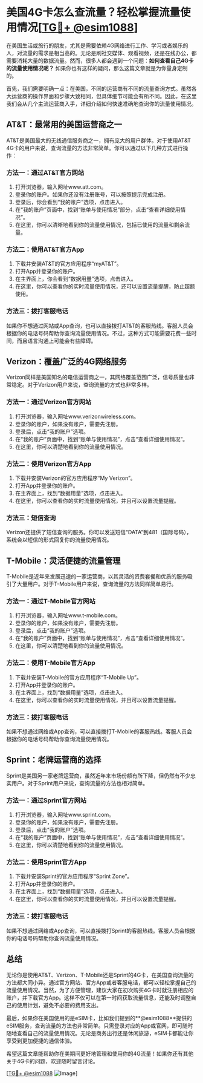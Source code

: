 # 美国4G卡怎么查流量？轻松掌握流量使用情况[[TG💪+ @esim1088](https://t.me/s/esim1088)]

在美国生活或旅行的朋友，尤其是需要依赖4G网络进行工作、学习或者娱乐的人，对流量的需求是相当高的。无论是刷社交媒体、观看视频，还是在线办公，都需要消耗大量的数据流量。然而，很多人都会遇到一个问题：**如何查看自己4G卡的流量使用情况呢？** 如果你也有这样的疑问，那么这篇文章就是为你量身定制的。

首先，我们需要明确一点：在美国，不同的运营商有不同的流量查询方式。虽然各大运营商的操作界面和步骤大致相同，但具体细节可能会有所不同。因此，在这里我们会从几个主流运营商入手，详细介绍如何快速准确地查询你的流量使用情况。

## AT&T：最常用的美国运营商之一

AT&T是美国最大的无线通信服务商之一，拥有庞大的用户群体。对于使用AT&T 4G卡的用户来说，查询流量的方法非常简单。你可以通过以下几种方式进行操作：

### 方法一：通过AT&T官方网站
1. 打开浏览器，输入网址www.att.com。
2. 登录你的账户。如果你还没有注册账号，可以按照提示完成注册。
3. 登录后，你会看到“我的账户”选项，点击进入。
4. 在“我的账户”页面中，找到“账单与使用情况”部分，点击“查看详细使用情况”。
5. 在这里，你可以清晰地看到你的流量使用情况，包括已使用的流量和剩余流量。

### 方法二：使用AT&T官方App
1. 下载并安装AT&T的官方应用程序“myAT&T”。
2. 打开App并登录你的账户。
3. 在主界面上，你会看到“数据用量”选项，点击进入。
4. 在这里，你可以查看你的实时流量使用情况，还可以设置流量提醒，防止超额使用。

### 方法三：拨打客服电话
如果你不想通过网站或App查询，也可以直接拨打AT&T的客服热线。客服人员会根据你的电话号码帮助你查询流量使用情况。不过，这种方式可能需要花费一些时间，而且语言沟通上可能会有些障碍。

## Verizon：覆盖广泛的4G网络服务

Verizon同样是美国知名的电信运营商之一，其网络覆盖范围广泛，信号质量也非常稳定。对于Verizon用户来说，查询流量的方式也非常多样。

### 方法一：通过Verizon官方网站
1. 打开浏览器，输入网址www.verizonwireless.com。
2. 登录你的账户，如果没有账户，需要先注册。
3. 登录后，点击“我的账户”选项。
4. 在“我的账户”页面中，找到“账单与使用情况”，点击“查看详细使用情况”。
5. 在这里，你可以清楚地看到你的流量使用情况。

### 方法二：使用Verizon官方App
1. 下载并安装Verizon的官方应用程序“My Verizon”。
2. 打开App并登录你的账户。
3. 在主界面上，找到“数据用量”选项，点击进入。
4. 在这里，你可以查看你的实时流量使用情况，并且可以设置流量提醒。

### 方法三：短信查询
Verizon还提供了短信查询的服务。你可以发送短信“DATA”到481（国际号码），系统会以短信的形式回复你的流量使用情况。

## T-Mobile：灵活便捷的流量管理

T-Mobile是近年来发展迅速的一家运营商，以其灵活的资费套餐和优质的服务吸引了大量用户。对于T-Mobile用户来说，查询流量的方法同样简单易行。

### 方法一：通过T-Mobile官方网站
1. 打开浏览器，输入网址www.t-mobile.com。
2. 登录你的账户，如果没有账户，需要先注册。
3. 登录后，点击“我的账户”选项。
4. 在“我的账户”页面中，找到“账单与使用情况”，点击“查看详细使用情况”。
5. 在这里，你可以清楚地看到你的流量使用情况。

### 方法二：使用T-Mobile官方App
1. 下载并安装T-Mobile的官方应用程序“T-Mobile Up”。
2. 打开App并登录你的账户。
3. 在主界面上，找到“数据用量”选项，点击进入。
4. 在这里，你可以查看你的实时流量使用情况，并且可以设置流量提醒。

### 方法三：拨打客服电话
如果不想通过网络或App查询，可以直接拨打T-Mobile的客服热线。客服人员会根据你的电话号码帮助你查询流量使用情况。

## Sprint：老牌运营商的选择

Sprint是美国另一家老牌运营商，虽然近年来市场份额有所下降，但仍然有不少忠实用户。对于Sprint用户来说，查询流量的方法也相对简单。

### 方法一：通过Sprint官方网站
1. 打开浏览器，输入网址www.sprint.com。
2. 登录你的账户，如果没有账户，需要先注册。
3. 登录后，点击“我的账户”选项。
4. 在“我的账户”页面中，找到“账单与使用情况”，点击“查看详细使用情况”。
5. 在这里，你可以清楚地看到你的流量使用情况。

### 方法二：使用Sprint官方App
1. 下载并安装Sprint的官方应用程序“Sprint Zone”。
2. 打开App并登录你的账户。
3. 在主界面上，找到“数据用量”选项，点击进入。
4. 在这里，你可以查看你的实时流量使用情况，并且可以设置流量提醒。

### 方法三：拨打客服电话
如果不想通过网络或App查询，可以直接拨打Sprint的客服热线。客服人员会根据你的电话号码帮助你查询流量使用情况。

## 总结

无论你是使用AT&T、Verizon、T-Mobile还是Sprint的4G卡，在美国查询流量的方法都大同小异。通过官方网站、官方App或者客服电话，都可以轻松掌握自己的流量使用情况。当然，为了方便管理，建议大家在初次购买4G卡时就注册相应的账户，并下载官方App。这样不仅可以在第一时间获取流量信息，还能及时调整自己的使用计划，避免不必要的费用支出。

最后，如果你在美国使用的是eSIM卡，比如我们提到的**@esim1088**提供的eSIM服务，查询流量的方法也非常简单。只需登录对应的App或官网，即可随时随地查看自己的流量使用情况。无论是商务出行还是休闲旅游，eSIM卡都能让你享受到更加便捷的通信体验。

希望这篇文章能帮助你在美期间更好地管理和使用你的4G流量！如果你还有其他关于4G卡的问题，欢迎随时留言讨论。

[[TG💪+ @esim1088](https://t.me/s/esim1088) ![Image](https://i.postimg.cc/4NQfJmqS/Snipaste-2025-05-13-00-14-12.png)]